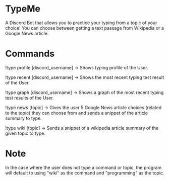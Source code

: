 # TypeMe
 
A Discord Bot that allows you to practice your typing from a topic of your choice! You can choose between getting a text passage from Wikipedia or a Google News article.

# Commands
!type profile [discord_username] -> Shows typing profile of the User.<br/>

!type recent [discord_username] -> Shows the most recent typing test result of the User.<br/>

!type graph [discord_username] -> Shows a graph of the most recent typing test results of the User.<br/>

!type news [topic] -> Gives the user 5 Google News article choices (related to the topic) they can choose from and sends a snippet of the article summary to type.<br/>

!type wiki [topic] -> Sends a snippet of a wikipedia article summary of the given topic to type.<br/>

# Note
In the case where the user does not type a command or topic, the program will default to using "wiki" as the command and "programming" as the topic.
